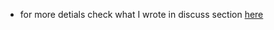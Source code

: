 * for more detials check what I wrote in discuss section [here](https://leetcode.com/problems/binary-tree-inorder-traversal/discuss/2312455/Iterative-andand-Recursive-Approaches-using-the-stack-Data-Structure)